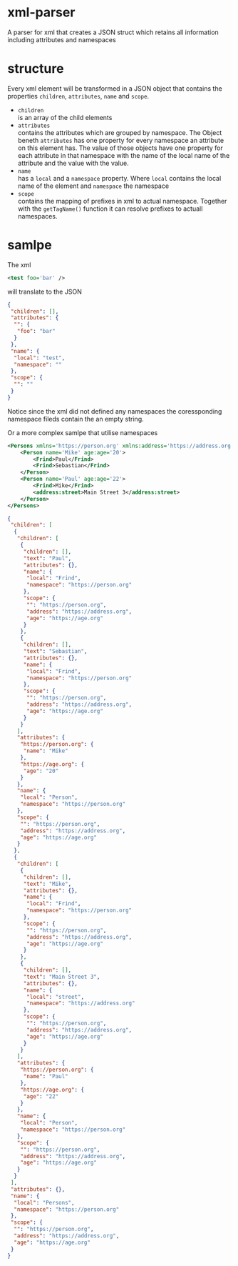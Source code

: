 # xml-parser
A parser for xml that creates a JSON struct which retains all information including attributes and namespaces

# structure

Every xml element will be transformed in a JSON object that contains the properties `children`, `attributes`, `name` and `scope`.

- `children`  
  is an array of the child elements
- `attributes`  
  contains the attributes which are grouped by namespace. The Object beneth `attributes` has one property for every namespace an attribute on this element has.
  The value of those objects have one property for each attribute in that namespace with the name of the local name of the attribute and the value with the value.
- `name`  
  has a `local` and a `namespace` property. Where `local` contains the local name of the element and `namespace` the namespace
- `scope`  
  contains the mapping of prefixes in xml to actual namespace. Together with the `getTagName()` function it can resolve prefixes to actuall namespaces.
  
# samlpe

The xml 
```xml
<test foo='bar' />
```

will translate to the JSON
```json
{
 "children": [],
 "attributes": {
  "": {
   "foo": "bar"
  }
 },
 "name": {
  "local": "test",
  "namespace": ""
 },
 "scope": {
  "": ""
 }
}
```

Notice since the xml did not defined any namespaces the coressponding namespace fileds contain the an empty string.

Or a more complex samlpe that utilise namespaces

```xml
<Persons xmlns='https://person.org' xmlns:address='https://address.org' xmlns:age='https://age.org'>
    <Person name='Mike' age:age='20'>
        <Frind>Paul</Frind>
        <Frind>Sebastian</Frind>
    </Person>
    <Person name='Paul' age:age='22'>
        <Frind>Mike</Frind>
        <address:street>Main Street 3</address:street>
    </Person>
</Persons>
```
```json
{
 "children": [
  {
   "children": [
    {
     "children": [],
     "text": "Paul",
     "attributes": {},
     "name": {
      "local": "Frind",
      "namespace": "https://person.org"
     },
     "scope": {
      "": "https://person.org",
      "address": "https://address.org",
      "age": "https://age.org"
     }
    },
    {
     "children": [],
     "text": "Sebastian",
     "attributes": {},
     "name": {
      "local": "Frind",
      "namespace": "https://person.org"
     },
     "scope": {
      "": "https://person.org",
      "address": "https://address.org",
      "age": "https://age.org"
     }
    }
   ],
   "attributes": {
    "https://person.org": {
     "name": "Mike"
    },
    "https://age.org": {
     "age": "20"
    }
   },
   "name": {
    "local": "Person",
    "namespace": "https://person.org"
   },
   "scope": {
    "": "https://person.org",
    "address": "https://address.org",
    "age": "https://age.org"
   }
  },
  {
   "children": [
    {
     "children": [],
     "text": "Mike",
     "attributes": {},
     "name": {
      "local": "Frind",
      "namespace": "https://person.org"
     },
     "scope": {
      "": "https://person.org",
      "address": "https://address.org",
      "age": "https://age.org"
     }
    },
    {
     "children": [],
     "text": "Main Street 3",
     "attributes": {},
     "name": {
      "local": "street",
      "namespace": "https://address.org"
     },
     "scope": {
      "": "https://person.org",
      "address": "https://address.org",
      "age": "https://age.org"
     }
    }
   ],
   "attributes": {
    "https://person.org": {
     "name": "Paul"
    },
    "https://age.org": {
     "age": "22"
    }
   },
   "name": {
    "local": "Person",
    "namespace": "https://person.org"
   },
   "scope": {
    "": "https://person.org",
    "address": "https://address.org",
    "age": "https://age.org"
   }
  }
 ],
 "attributes": {},
 "name": {
  "local": "Persons",
  "namespace": "https://person.org"
 },
 "scope": {
  "": "https://person.org",
  "address": "https://address.org",
  "age": "https://age.org"
 }
}
```


